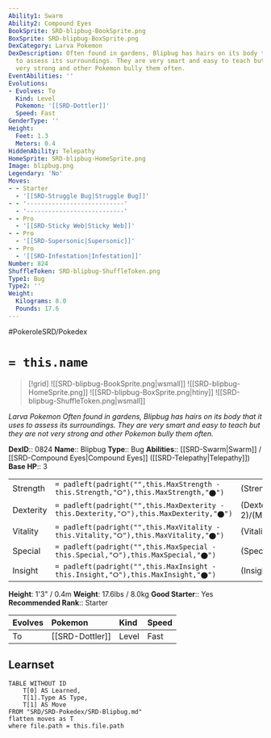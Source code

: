 ```yaml
---
Ability1: Swarm
Ability2: Compound Eyes
BookSprite: SRD-blipbug-BookSprite.png
BoxSprite: SRD-blipbug-BoxSprite.png
DexCategory: Larva Pokemon
DexDescription: Often found in gardens, Blipbug has hairs on its body that it uses
  to assess its surroundings. They are very smart and easy to teach but they are not
  very strong and other Pokemon bully them often.
EventAbilities: ''
Evolutions:
- Evolves: To
  Kind: Level
  Pokemon: '[[SRD-Dottler]]'
  Speed: Fast
GenderType: ''
Height:
  Feet: 1.3
  Meters: 0.4
HiddenAbility: Telepathy
HomeSprite: SRD-blipbug-HomeSprite.png
Image: blipbug.png
Legendary: 'No'
Moves:
- - Starter
  - '[[SRD-Struggle Bug|Struggle Bug]]'
- - '---------------------------'
  - '---------------------------'
- - Pro
  - '[[SRD-Sticky Web|Sticky Web]]'
- - Pro
  - '[[SRD-Supersonic|Supersonic]]'
- - Pro
  - '[[SRD-Infestation|Infestation]]'
Number: 824
ShuffleToken: SRD-blipbug-ShuffleToken.png
Type1: Bug
Type2: ''
Weight:
  Kilograms: 8.0
  Pounds: 17.6
---
```


#PokeroleSRD/Pokedex

# `= this.name`

> [!grid]
> ![[SRD-blipbug-BookSprite.png|wsmall]]
> ![[SRD-blipbug-HomeSprite.png]]
> ![[SRD-blipbug-BoxSprite.png|htiny]]
> ![[SRD-blipbug-ShuffleToken.png|wsmall]]


*Larva Pokemon*
*Often found in gardens, Blipbug has hairs on its body that it uses to assess its surroundings. They are very smart and easy to teach but they are not very strong and other Pokemon bully them often.*

**DexID**:: 0824
**Name**:: Blipbug
**Type**:: Bug
**Abilities**:: [[SRD-Swarm|Swarm]] / [[SRD-Compound Eyes|Compound Eyes]] ([[SRD-Telepathy|Telepathy]])
**Base HP**:: 3

|           |                                                                                        |                                          |
| --------- | -------------------------------------------------------------------------------------- | ---------------------------------------- |
| Strength  | `= padleft(padright("",this.MaxStrength - this.Strength,"⭘"),this.MaxStrength,"⬤")`    | (Strength::1)/(MaxStrength::3)   |
| Dexterity | `= padleft(padright("",this.MaxDexterity - this.Dexterity,"⭘"),this.MaxDexterity,"⬤")` | (Dexterity:: 2)/(MaxDexterity::4) |
| Vitality  | `= padleft(padright("",this.MaxVitality - this.Vitality,"⭘"),this.MaxVitality,"⬤")`    | (Vitality::1)/(MaxVitality::3)   |
| Special   | `= padleft(padright("",this.MaxSpecial - this.Special,"⭘"),this.MaxSpecial,"⬤")`       | (Special::1)/(MaxSpecial::3)     |
| Insight   | `= padleft(padright("",this.MaxInsight - this.Insight,"⭘"),this.MaxInsight,"⬤")`       | (Insight::2)/(MaxInsight::4)     |

**Height**: 1'3" / 0.4m
**Weight**: 17.6lbs / 8.0kg
**Good Starter**:: Yes
**Recommended Rank**:: Starter

| Evolves   | Pokemon         | Kind   | Speed   |
|:----------|:----------------|:-------|:--------|
| To        | [[SRD-Dottler]] | Level  | Fast    |

## Learnset

```dataview
TABLE WITHOUT ID
    T[0] AS Learned,
    T[1].Type AS Type,
    T[1] AS Move
FROM "SRD/SRD-Pokedex/SRD-Blipbug.md"
flatten moves as T
where file.path = this.file.path
```
